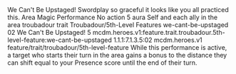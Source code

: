 <ability>
  <name>We Can&apos;t Be Upstaged!</name>
  <flavor>Swordplay so graceful it looks like you all practiced this.</flavor>
  <keywords>
    <keyword>Area</keyword>
    <keyword>Magic</keyword>
    <keyword>Performance</keyword>
  </keywords>
  <type>No action</type>
  <distance>5 aura</distance>
  <target>Self and each ally in the area</target>
  <metadata>
    <class>troubadour</class>
    <feature_type>trait</feature_type>
    <file_dpath>Troubadour/5th-Level Features</file_dpath>
    <item_id>we-cant-be-upstaged</item_id>
    <item_index>02</item_index>
    <item_name>We Can&apos;t Be Upstaged!</item_name>
    <level>5</level>
    <scc>mcdm.heroes.v1:feature.trait.troubadour.5th-level-feature:we-cant-be-upstaged</scc>
    <scdc>1.1.1:7.1.3.5:02</scdc>
    <source>mcdm.heroes.v1</source>
    <type>feature/trait/troubadour/5th-level-feature</type>
  </metadata>
  <effects>
    <effect type="mundane">While this performance is active, a target who starts their turn in the area gains a bonus to the distance they can shift equal to your Presence score until the end of their turn.</effect>
  </effects>
</ability>

